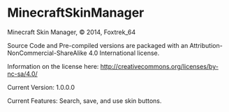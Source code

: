 MinecraftSkinManager
====================

Minecraft Skin Manager,
© 2014, Foxtrek_64

Source Code and Pre-compiled versions are packaged with an Attribution-NonCommercial-ShareAlike 4.0 International license.

Information on the license here: http://creativecommons.org/licenses/by-nc-sa/4.0/

Current Version: 1.0.0.0

Current Features: Search, save, and use skin buttons.
